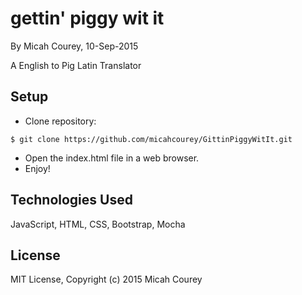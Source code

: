 gettin' piggy wit it
====================

By Micah Courey, 10-Sep-2015

A English to Pig Latin Translator

Setup
----------
* Clone repository:
```console
$ git clone https://github.com/micahcourey/GittinPiggyWitIt.git
```
* Open the index.html file in a web browser.
* Enjoy!

Technologies Used
----------
JavaScript, HTML, CSS, Bootstrap, Mocha

License
----------
MIT License, Copyright (c) 2015 Micah Courey
